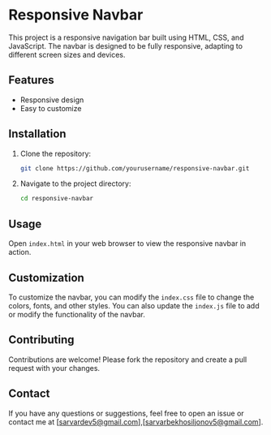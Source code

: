# Responsive Navbar

This project is a responsive navigation bar built using HTML, CSS, and JavaScript. The navbar is designed to be fully responsive, adapting to different screen sizes and devices.

## Features

- Responsive design
- Easy to customize

## Installation

1. Clone the repository:
    ```bash
    git clone https://github.com/yourusername/responsive-navbar.git
    ```
2. Navigate to the project directory:
    ```bash
    cd responsive-navbar
    ```

## Usage

Open `index.html` in your web browser to view the responsive navbar in action.

## Customization

To customize the navbar, you can modify the `index.css` file to change the colors, fonts, and other styles. You can also update the `index.js` file to add or modify the functionality of the navbar.

## Contributing

Contributions are welcome! Please fork the repository and create a pull request with your changes.


## Contact

If you have any questions or suggestions, feel free to open an issue or contact me at [sarvardev5@gmail.com],[sarvarbekhosiljonov5@gmail.com].
